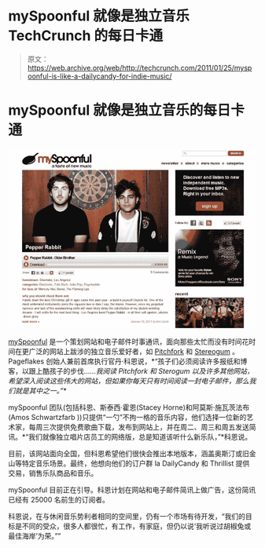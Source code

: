 # mySpoonful 就像是独立音乐 TechCrunch 的每日卡通

> 原文：<https://web.archive.org/web/http://techcrunch.com/2011/01/25/myspoonful-is-like-a-dailycandy-for-indie-music/>

# mySpoonful 就像是独立音乐的每日卡通

![](img/87de1fd26ba62e48d4f558395d9a778e.png)

[mySpoonful](https://web.archive.org/web/20230205004053/http://www.myspoonful.com/) 是一个策划网站和电子邮件时事通讯，面向那些太忙而没有时间花时间在更广泛的网站上跋涉的独立音乐爱好者，如 [Pitchfork](https://web.archive.org/web/20230205004053/http://www.pitchfork.com/) 和 [Stereogum](https://web.archive.org/web/20230205004053/http://www.stereogum.com/) 。Pageflakes 创始人兼前首席执行官丹·科恩说，*“孩子们必须阅读许多报纸和博客，以跟上酷孩子的步伐……*我阅读 Pitchfork 和 Sterogum 以及许多其他网站，希望深入阅读这些伟大的网站，但如果你每天只有时间阅读一封电子邮件，那么我们就是其中之一。”**

mySpoonful 团队(包括科恩、斯泰西·霍恩(Stacey Horne)和阿莫斯·施瓦茨法布(Amos Schwartzfarb ))只提供“一勺”不拘一格的音乐内容，他们选择一位新的艺术家，每周三次提供免费歌曲下载，发布到网站上，并在周二、周三和周五发送简讯。*“我们就像独立唱片店员工的网络版，总是知道该听什么新乐队，”*科恩说。

目前，该网站面向全国，但科恩希望他们很快会推出本地版本，涵盖奥斯汀或旧金山等特定音乐场景。最终，他想向他们的订户群 la DailyCandy 和 Thrillist 提供交易，销售乐队商品和音乐。

mySpoonful 目前正在引导。科恩计划在网站和电子邮件简讯上做广告，这份简讯已经有 25000 名前生的订阅者。

科恩说，在与休闲音乐势利者相同的空间里，仍有一个市场有待开发，“我们的目标是不同的受众，很多人都很忙，有工作，有家庭，但仍以说‘我听说过胡椒兔或最佳海岸’为荣。””
